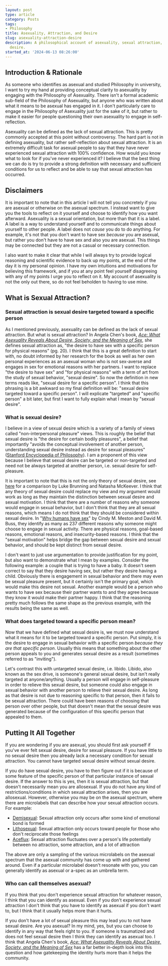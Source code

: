 ```yaml
---
layout: post
type: article
category: Posts
tags:
- Philosophy
title: Asexuality, Attraction, and Desire
slug: asexuality-attraction-desire
description: A philosophical account of asexuality, sexual attraction, and sexual
  desire.
started_at: '2024-06-13 08:26:00'
---
```


<span style="display: none">
  Google Search Terms:
    am i asexual
    am i demisexual
    how to tell if im asexual
    how to tell if im demisexual
    what is asexuality
    what is demisexuality
</span>

## Introduction & Rationale

As someone who identifies as asexual and studied Philosophy in university, I want to try my hand at providing conceptual clarity to asexuality by engaging with the Philosophy of Asexuality. There isn't a formal academic sub-field of the Philosophy of Asexuality, but anyone who was written about what it means to be asexual has engaged in it. I don't particularly care to engage in the Philosophy of Asexuality just for the sake of it, but rather to make it easier for people questioning their own asexuality to engage in self-reflection.

Asexuality can be defined as the lack of sexual attraction. This is pretty commonly accepted at this point without controversy. The hard part is not in defining asexuality, but rather self-reflection about sexual attraction. It is an extremely difficult task for asexual people to say that they have never experienced sexual attraction with 100% confidence. How would you know what to look for if you've never experienced it? I believe that the best thing we can do is try to provide a strong definition with necessary and sufficient conditions for us to reflect and be able to say that sexual attraction has occurred.

## Disclaimers

It is important to note that in this article I will not tell you concretely if you are asexual or otherwise on the asexual spectrum. I instead want to give you the tools to reflect on it yourself and choose to identify how you want afterward. Asexuality is a sexual orientation, but more than that it is a label. A label is a way to understand yourself and to communicate things about yourself to other people. A label does not *cause* you do to do anything. For example, it's not that you don't want to have sex *because* you are asexual, but rather you don't have to have sex and also you are asexual. This things may be connected but they are not a casual or necessary connection.

I also want to make it clear that while I will always try to provide logical reasoning and scientific evidence to back up my points, at the end of the day it is my personal opinion. I have my own intuitions and motivations for believing this framework, and if you at any point feel yourself disagreeing with any of my points I urge you to reflect on it. My account of asexuality is not the only out there, so do not feel beholden to having to use mine.

## What is Sexual Attraction?

### Sexual attraction is sexual desire targeted toward a specific person

As I mentioned previously, asexuality can be defined as the lack of sexual attraction. But what is sexual attraction? In Angela Chen's book, *[Ace: What Asexuality Reveals About Desire, Society, and the Meaning of Sex](https://www.goodreads.com/book/show/52128695-ace)*, she defines sexual attraction as, "the desire to have sex with a specific person for physical reasons" (pg. 20). I think that this is a great definition to start with, no doubt informed by her research for the book as well as her own personal experiences as an asexual woman who is not sex-averse and engages in sex for emotional reasons with her partners. I want to replace "the desire to have sex" and "for physical reasons" with a term of art from the study of sexual behavior, "sexual desire". So now the definition in new terms reads like, "sexual desire for a specific person". I think that this phrasing is a bit awkward so my final definition will be: "sexual desire targeted toward a specific person". I will explicate "targeted" and "specific person" a bit later, but first I want to fully explain what I mean by "sexual desire".

### What is sexual desire?

I believe in a view of sexual desire which is a variety of a family of views called "non-interpersonal pleasure" views. This is roughly the belief that sexual desire is "the desire for certain bodily pleasures", a belief that importantly "avoids the conceptual involvement of another person, understanding sexual desire instead as desire for sexual pleasures" ([Stanford Encyclopedia of Philosophy](https://plato.stanford.edu/entries/sex-sexuality/#SexuDesi)). I am a proponent of this view because I believe that sexual desire can be targeted or non-targeted and need not be always targeted at another person, i.e. sexual desire for self-pleasure.

It is important to note that this is not the only theory of sexual desire, see [here](https://onlinelibrary.wiley.com/doi/full/10.1111/japp.12472#japp12472-sec-0003-title) for a comparison by Luke Brunning and Natasha McKeever. I think that any theory of sexual desire could replace my view and my argument would work as long as they maintain the distinction between sexual desire and sexual motivation. I think that there are a number of reasons why someone would engage in sexual behavior, but I don't think that they are all sexual reasons, which means I do not think that they should be considered within sexual desire. In "[Why humans have sex](https://pubmed.ncbi.nlm.nih.gov/17610060/)" by Cindy M. Meston and David M. Buss, they identify as many as 237 different reasons why someone might choose to engage in sexual activity. There are physical reasons, goal-based reasons, emotional reasons, and insecurity-based reasons. I think that the "sexual motivation" helps bridge the gap between sexual desire and sexual behavior, and should be kept distinct from sexual desire.

I don't want to just use argumentation to provide justification for my point, but also want to demonstrate what I mean by examples. Consider the following example: a couple that is trying to have a baby. It doesn't seem correct to say that they desire having sex, but rather they desire having a child. Obviously there is engagement in sexual behavior and there may even be sexual pleasure present, but it certainly isn't the primary goal, which would make this desire not sexual. Another example would be a person who wants to have sex because their partner wants to and they agree because they know it would make their partner happy. I think that the reasoning pretty much follows the same shape as the previous example, with the results being the same as well.

### What does targeted toward a specific person mean?

Now that we have defined what sexual desire is, we must now understand what it means for it to be targeted toward a specific person. Put simply, it is the desire to engage in sexual behavior with a specific person *because they are that specific person*. Usually this means that something about the other person appeals to you and generates sexual desire as a result (sometimes referred to as "inviting").

Let's contrast this with untargeted sexual desire, i.e. libido. Libido, also known as the sex drive, is someone's general sexual desire, but isn't really targeted at anyone/anything. Usually a person will engage in self-pleasure in order to relieve this sexual desire, but someone could also engage in sexual behavior with another person to relieve their sexual desire. As long as that desire is not due to reasoning specific to that person, then it fails to be sexual attraction. There could have been reasons of choosing that person over other people, but that doesn't mean that the sexual desire was generated because of the configuration of this specific person that appealed to them.

## Putting It All Together

If you are wondering if you are asexual, you should first ask yourself if you've ever felt sexual desire, desire for sexual pleasure. If you have little to no sexual desire then you already lack a necessary condition for sexual attraction. You cannot have targeted sexual desire without sexual desire.

If you do have sexual desire, you have to then figure out if it is because of some feature of the specific person of that particular instance of sexual desire. If the answer to this is yes, then it is sexual attraction, but that doesn't necessarily mean you are allosexual. If you do not have any kind of restrictions/conditions in which sexual attraction arises, then you are allosexual. However, otherwise you may be on the asexual spectrum, where there are microlabels that can describe how your sexual attraction occurs. For example:
* [Demisexual](https://lgbtqia.fandom.com/wiki/Demisexual): Sexual attraction only occurs after some kind of emotional bond is formed
* [Lithosexual](https://lgbtqia.fandom.com/wiki/Asexual_spectrum#Lithosexual): Sexual attraction only occurs toward people for those who don't reciprocate those feelings
* [Aceflux](https://lgbtqia.fandom.com/wiki/Asexual_spectrum#Aceflux): Sexual attraction fluctuates over a person's life potentially between no attraction, some attraction, and a lot of attraction

The above are only a sampling of the various microlabels on the asexual spectrum that the asexual community has come up with and gathered around. Even if a particular microlabel doesn't resonate with you, you can generally identify as asexual or a-spec as an umbrella term.

### Who can call themselves asexual?

If you think that you don't experience sexual attraction for whatever reason, I think that you can identify as asexual. Even if you don't experience sexual attraction I don't think that you have to identify as asexual if you don't want to, but I think that it usually helps more than it hurts.

If you don't have a lot of sexual pleasure this may lead you to not have sexual desire. Are you asexual? In my mind, yes, but you can choose to identify in any way that feels right to you. If someone is traumatized and does not feel sexual desire then I think they can identify as asexual too. I think that Angela Chen's book, *[Ace: What Asexuality Reveals About Desire, Society, and the Meaning of Sex](https://www.goodreads.com/book/show/52128695-ace)* has a far better in-depth look into this question and how gatekeeping the identity hurts more than it helps the community.